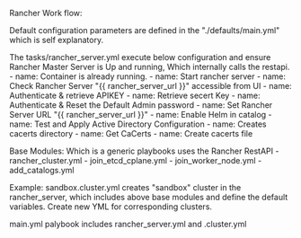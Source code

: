Rancher Work flow:

Default configuration parameters are defined in the "./defaults/main.yml" which is self explanatory. 

The tasks/rancher_server.yml execute below configuration and ensure Rancher Master Server is Up and running, Which internally calls the restapi.
    - name: Container is already running.
    - name: Start rancher server
    - name: Check Rancher Server "{{ rancher_server_url }}" accessible from UI
    - name: Authenticate & retrieve APIKEY
    - name: Retrieve secert Key
    - name: Authenticate & Reset the Default Admin password
    - name:  Set Rancher Server URL "{{ rancher_server_url }}"
    - name: Enable Helm in catalog
    - name: Test and Apply Active Directory Configuration
    - name: Creates cacerts directory
    - name: Get CaCerts
    - name: Create cacerts file

Base Modules: Which is a generic playbooks uses the Rancher RestAPI 
    - rancher_cluster.yml
    - join_etcd_cplane.yml
    - join_worker_node.yml
    - add_catalogs.yml

Example: 
    sandbox.cluster.yml  creates "sandbox" cluster in the rancher_server, which includes above base modules and define the default variables. Create new YML for corresponding clusters.

main.yml palybook includes rancher_server.yml and <cluster-name>.cluster.yml
